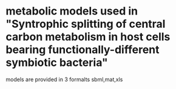 # metabolic models used in "Syntrophic splitting of central carbon metabolism in host cells bearing functionally-different symbiotic bacteria"
models are provided in 3 formalts sbml,mat,xls

